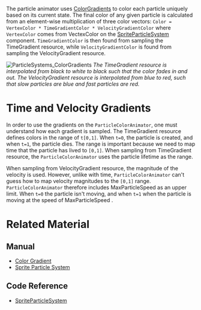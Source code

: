 The particle animator uses [ColorGradients](../../architecture/resources/colorgradient.md) to color each particle uniquely based on its current state.  The final color of any given particle is calculated from an element-wise multiplication of three color vectors:
```Color = VertexColor * TimeGradientColor * VelocityGradientColor```
where `VertexColor` comes from VectexColor  on the [SpriteParticleSystem](../../../code_reference/class_reference/spriteparticlesystem.md) component.  `TimeGradientColor` is then found from sampling the TimeGradient resource, while `VelocityGradientColor` is found from sampling the VelocityGradient resource.



![ParticleSystems_ColorGradients](https://raw.githubusercontent.com/ZilchEngine/ZilchFiles/master/doc_files/46668.gif) *The TimeGradient resource is interpolated from black to white to black such that the color fades in and out.  The VelocityGradient resource is interpolated from blue to red, such that slow particles are blue and fast particles are red.*


 # Time and Velocity Gradients
In order to use the gradients on the `ParticleColorAnimator`, one must understand how each gradient is sampled. The TimeGradient resource defines colors in the range of `t[0,1]`.  When `t=0`, the particle is created, and when `t=1`, the particle dies.  The range is important because we need to map time that the particle has lived to `[0,1]`.  When sampling from TimeGradient resource, the `ParticleColorAnimator` uses the particle lifetime as the range.

When sampling from VelocityGradient resource, the magnitude of the velocity is used.  However, unlike with time, `ParticleColorAnimator` can't guess how to map velocity magnitudes to the `[0,1]` range.  `ParticleColorAnimator` therefore includes MaxParticleSpeed  as an upper limit.  When `t=0` the particle isn't moving, and when `t=1` when the particle is moving at the speed of MaxParticleSpeed .

 # Related Material
 ## Manual
- [Color Gradient](../../architecture/resources/colorgradient.md)
- [Sprite Particle System](../../../tutorials/graphics/particles/sprite_particle_system.md)

 ## Code Reference
- [SpriteParticleSystem](../../../code_reference/class_reference/spriteparticlesystem.md) 

 